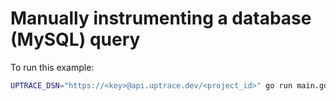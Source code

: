 # Manually instrumenting a database (MySQL) query

To run this example:

```bash
UPTRACE_DSN="https://<key>@api.uptrace.dev/<project_id>" go run main.go
```
